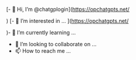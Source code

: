 [- 👋 Hi, I’m @chatgplogin](https://opchatgpts.net/

)
[- 👀 I’m interested in ...
](https://opchatgpts.net/

)- 🌱 I’m currently learning ...
- 💞️ I’m looking to collaborate on ...
- 📫 How to reach me ...

<!---
Introducing Op ChatGPT AI Chat GPT 4 sign up and login step by step free now. 
Chat GPT app powered by advanced ChatGPT technology for study and business purpose.
--->
